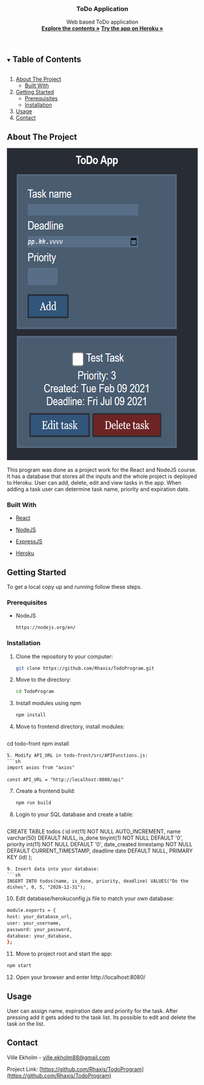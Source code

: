 
<br />
<p align="center">

  <h3 align="center">ToDo Application</h3>

  <p align="center">
    Web based ToDo application
    <br />
    <a href="https://github.com/Rhaxis/TodoProgram"><strong>Explore the contents »</strong></a>
    <a href="https://tamk-4a00ez62-3002-group24.herokuapp.com/"><strong>Try the app on Heroku »</strong></a>
    <br />
    <br />
</p>



<!-- TABLE OF CONTENTS -->
<details open="open">
  <summary><h2 style="display: inline-block">Table of Contents</h2></summary>
  <ol>
    <li>
      <a href="#about-the-project">About The Project</a>
      <ul>
        <li><a href="#built-with">Built With</a></li>
      </ul>
    </li>
    <li>
      <a href="#getting-started">Getting Started</a>
      <ul>
        <li><a href="#prerequisites">Prerequisites</a></li>
        <li><a href="#installation">Installation</a></li>
      </ul>
    </li>
    <li><a href="#usage">Usage</a></li>
    <li><a href="#contact">Contact</a></li>
  </ol>
</details>



<!-- ABOUT THE PROJECT -->
## About The Project
<img src="screenshot.png" alt="Screenshot" width="620" height="824">

This program was done as a project work for the React and NodeJS course. It has a database that stores all the inputs and the whole project is deployed to Heroku.
User can add, delete, edit and view tasks in the app. When adding a task user can determine task name, priority and expiration date.

### Built With

* [React](https://reactjs.org/)

* [NodeJS](https://nodejs.org/en/)

* [ExpressJS](https://expressjs.com/)

* [Heroku](https://www.heroku.com/)





<!-- GETTING STARTED -->
## Getting Started

To get a local copy up and running follow these steps.

### Prerequisites

* NodeJS
  ```sh
  https://nodejs.org/en/
  ```

### Installation

1. Clone the repository to your computer:
   ```sh
   git clone https://github.com/Rhaxis/TodoProgram.git
   ```
2. Move to the directory:
   ```sh
   cd TodoProgram
   ```
3. Install modules using npm
   ```sh
   npm install
   ```
4. Move to frontend directory, install modules:
   ```sh
  cd todo-front
  npm install
   ```
5. Modify API_URL in todo-front/src/APIFunctions.js:
   ```sh
  import axios from "axios"

  const API_URL = "http://localhost:8080/api"
   ```
7. Create a frontend build:
   ```sh
   npm run build
   ```
8. Login to your SQL database and create a table:
   ```sh
  CREATE TABLE todos (
  id int(11) NOT NULL AUTO_INCREMENT,
  name varchar(50) DEFAULT NULL,
  is_done tinyint(1) NOT NULL DEFAULT '0',
  priority int(11) NOT NULL DEFAULT '0',
  date_created timestamp NOT NULL DEFAULT CURRENT_TIMESTAMP,
  deadline date DEFAULT NULL,
  PRIMARY KEY (id)
  );
   ```
9. Insert data into your database:
   ```sh
   INSERT INTO todos(name, is_done, priority, deadline) VALUES("Do the dishes", 0, 5, "2020-12-31");
   ```
10. Edit database/herokuconfig.js file to match your own database:
   ```sh 
  module.exports = {
  host: your_database_url,
  user: your_username,
  password: your_password,
  database: your_database, 
  };
   ```
11. Move to project root and start the app:
   ```sh
   npm start
   ```
12. Open your browser and enter http://localhost:8080/




<!-- USAGE EXAMPLES -->
## Usage

User can assign name, expiration date and priority for the task. After pressing add it gets added to the task list. Its possible to edit and delete the task on the list.



<!-- CONTACT -->
## Contact

Ville Ekholm - ville.ekholm88@gmail.com

Project Link: [https://github.com/Rhaxis/TodoProgram](https://github.com/Rhaxis/TodoProgram)
